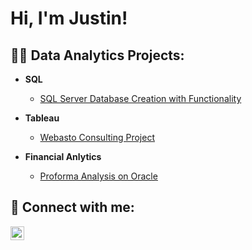 <h1>Hi, I'm Justin! <br/>

<h2>👨‍💻 Data Analytics Projects:</h2>

- <b>SQL</b>
  - [SQL Server Database Creation with Functionality](https://github.com/justin-de-sousa/Microsoft-SQL-Server-Database-Creation)

- **Tableau**
  - [Webasto Consulting Project](link)

- **Financial Anlytics**
  - [Proforma Analysis on Oracle](link)

<h2> 🤳 Connect with me:</h2>

[<img align="left" alt="JoshMadakor | LinkedIn" width="22px" src="https://cdn.jsdelivr.net/npm/simple-icons@v3/icons/linkedin.svg" />][linkedin]

[linkedin]: https://www.linkedin.com/in/desousajustin


<!--
**joshmadakor1/joshmadakor1** is a ✨ _special_ ✨ repository because its `README.md` (this file) appears on your GitHub profile.

Here are some ideas to get you started:

- 🔭 I’m currently working on ...
- 🌱 I’m currently learning ...
- 👯 I’m looking to collaborate on ...
- 🤔 I’m looking for help with ...
- 💬 Ask me about ...
- 📫 How to reach me: ...
- 😄 Pronouns: ...
- ⚡ Fun fact: ...
-->
